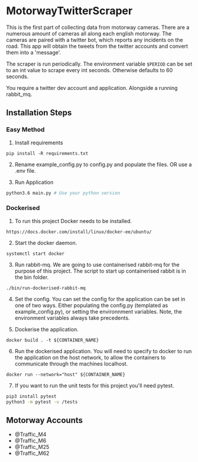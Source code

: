 # MotorwayTwitterScraper

This is the first part of collecting data from motorway cameras. There are a numerous amount of cameras all along each english motorway. The cameras are paired with a twitter bot, which reports any incidents on the road. This app will obtain the tweets from the twitter accounts and convert them into a 'message'.

The scraper is run periodically. The environment variable ```$PERIOD``` can be set to an int value to scrape every int seconds. Otherwise defaults to 60 seconds.

You require a twitter dev account and application. Alongside a running rabbit_mq.

## Installation Steps

### Easy Method
1. Install requirements

```
pip install -R requirements.txt
```

2. Rename example_config.py to config.py and populate the files. OR use a .env file.


3. Run Application

```sh
python3.6 main.py # Use your python version
```

### Dockerised

1. To run this project Docker needs to be installed.

```
https://docs.docker.com/install/linux/docker-ee/ubuntu/
```

2. Start the docker daemon.

```
systemctl start docker
```

3. Run rabbit-mq. We are going to use containerised rabbit-mq for the purpose of this project. The script to start up containerised rabbit is in the bin folder.

```
./bin/run-dockerised-rabbit-mq
```

4. Set the config. You can set the config for the application can be set in one of two ways. Either populating the config.py (templated as example_config.py), or setting the environnment variables. Note, the environment variables always take precedents.


5. Dockerise the application.

```
docker build . -t ${CONTAINER_NAME}
```

6. Run the dockerised application. You will need to specify to docker to run the application on the host network, to allow the containers to communicate through the machines localhost.

```
docker run --network="host" ${CONTAINER_NAME}
```

7. If you want to run the unit tests for this project you'll need pytest.

```bash
pip3 install pytest
python3 -m pytest -v /tests
```

## Motorway Accounts

- @Traffic_M4
- @Traffic_M6
- @Traffic_M25
- @Traffic_M62
